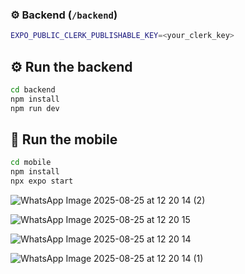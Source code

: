 ### ⚙️ Backend (`/backend`)

```bash
EXPO_PUBLIC_CLERK_PUBLISHABLE_KEY=<your_clerk_key>
```

## ⚙️ Run the backend

```bash
cd backend
npm install
npm run dev

```

## 📱 Run the mobile

```bash
cd mobile
npm install
npx expo start
```
![WhatsApp Image 2025-08-25 at 12 20 14 (2)](https://github.com/user-attachments/assets/88498ee5-86fa-4911-939f-f7791506d16c)

![WhatsApp Image 2025-08-25 at 12 20 15](https://github.com/user-attachments/assets/f969750e-7d3d-4b87-b1a8-e9f34cd6af3d)

![WhatsApp Image 2025-08-25 at 12 20 14](https://github.com/user-attachments/assets/4b75d87d-5171-4fa3-97ed-1e330a578460)

![WhatsApp Image 2025-08-25 at 12 20 14 (1)](https://github.com/user-attachments/assets/b3bb64c8-2252-4868-ae31-4aa5abde759a)

